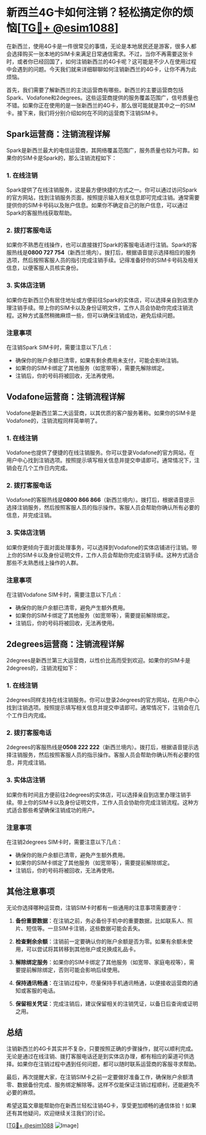 # 新西兰4G卡如何注销？轻松搞定你的烦恼[[TG💪+ @esim1088](https://t.me/s/esim1088)]

在新西兰，使用4G卡是一件很常见的事情，无论是本地居民还是游客，很多人都会选择购买一张本地的SIM卡来满足日常通信需求。不过，当你不再需要这张卡时，或者你已经回国了，如何注销新西兰的4G卡呢？这可能是不少人在使用过程中会遇到的问题。今天我们就来详细聊聊如何注销新西兰的4G卡，让你不再为此烦恼。

首先，我们需要了解新西兰的主流运营商有哪些。新西兰的主要运营商包括Spark、Vodafone和2degrees。这些运营商提供的服务覆盖范围广，信号质量也不错。如果你正在使用的是一张新西兰的4G卡，那么很可能就是其中之一的SIM卡。接下来，我们将分别介绍如何在不同的运营商下注销SIM卡。

## Spark运营商：注销流程详解

Spark是新西兰最大的电信运营商，其网络覆盖范围广，服务质量也较为可靠。如果你的SIM卡是Spark的，那么注销流程如下：

### 1. 在线注销
Spark提供了在线注销服务，这是最方便快捷的方式之一。你可以通过访问Spark的官方网站，找到注销服务页面，按照提示输入相关信息即可完成注销。通常需要提供你的SIM卡号码以及账户信息。如果你不确定自己的账户信息，可以通过Spark的客服热线获取帮助。

### 2. 拨打客服电话
如果你不熟悉在线操作，也可以直接拨打Spark的客服电话进行注销。Spark的客服热线是**0800 727 754**（新西兰境内）。拨打后，根据语音提示选择相应的服务选项，然后按照客服人员的指引完成注销手续。记得准备好你的SIM卡号码及相关信息，以便客服人员核实身份。

### 3. 实体店注销
如果你在新西兰仍有居住地址或方便前往Spark的实体店，可以选择亲自到店里办理注销手续。带上你的SIM卡以及身份证明文件，工作人员会协助你完成注销流程。这种方式虽然稍微麻烦一些，但可以确保注销成功，避免后续问题。

### 注意事项
在注销Spark SIM卡时，需要注意以下几点：
- 确保你的账户余额已清零，如果有剩余费用未支付，可能会影响注销。
- 如果你的SIM卡绑定了其他服务（如宽带等），需要先解除绑定。
- 注销后，你的号码将被回收，无法再使用。

## Vodafone运营商：注销流程详解

Vodafone是新西兰第二大运营商，以其优质的客户服务著称。如果你的SIM卡是Vodafone的，注销流程同样简单明了。

### 1. 在线注销
Vodafone也提供了便捷的在线注销服务。你可以登录Vodafone的官方网站，在用户中心找到注销选项。按照提示填写相关信息并提交申请即可。通常情况下，注销会在几个工作日内完成。

### 2. 拨打客服电话
Vodafone的客服热线是**0800 866 866**（新西兰境内）。拨打后，根据语音提示选择注销服务，然后按照客服人员的指示操作。客服人员会帮助你确认所有必要的信息，并完成注销。

### 3. 实体店注销
如果你更倾向于面对面处理事务，可以选择到Vodafone的实体店铺进行注销。带上你的SIM卡以及身份证明文件，工作人员会帮助你完成注销手续。这种方式适合那些不太熟悉线上操作的人群。

### 注意事项
在注销Vodafone SIM卡时，需要注意以下几点：
- 确保你的账户余额已清零，避免产生额外费用。
- 如果你的SIM卡绑定了其他服务（如宽带等），需要提前解除绑定。
- 注销后，你的号码将被回收，无法再使用。

## 2degrees运营商：注销流程详解

2degrees是新西兰第三大运营商，以性价比高而受到欢迎。如果你的SIM卡是2degrees的，注销流程如下：

### 1. 在线注销
2degrees同样支持在线注销服务。你可以登录2degrees的官方网站，在用户中心找到注销选项。按照提示填写相关信息并提交申请即可。通常情况下，注销会在几个工作日内完成。

### 2. 拨打客服电话
2degrees的客服热线是**0508 222 222**（新西兰境内）。拨打后，根据语音提示选择注销服务，然后按照客服人员的指示操作。客服人员会帮助你确认所有必要的信息，并完成注销。

### 3. 实体店注销
如果你有时间且方便前往2degrees的实体店，可以选择亲自到店里办理注销手续。带上你的SIM卡以及身份证明文件，工作人员会协助你完成注销流程。这种方式适合那些希望确保注销成功的用户。

### 注意事项
在注销2degrees SIM卡时，需要注意以下几点：
- 确保你的账户余额已清零，避免产生额外费用。
- 如果你的SIM卡绑定了其他服务（如宽带等），需要提前解除绑定。
- 注销后，你的号码将被回收，无法再使用。

## 其他注意事项

无论你选择哪种运营商，注销SIM卡时都有一些通用的注意事项需要遵守：

1. **备份重要数据**：在注销之前，务必备份手机中的重要数据，比如联系人、照片、短信等。一旦SIM卡注销，这些数据可能会丢失。
   
2. **检查剩余余额**：注销前一定要确认你的账户余额是否为零。如果有余额未使用，可以尝试将其转移到其他账户或兑换成礼品卡。

3. **解除绑定服务**：如果你的SIM卡绑定了其他服务（如宽带、家庭电视等），需要提前解除绑定，否则可能会影响后续使用。

4. **保持通讯畅通**：在注销过程中，尽量保持手机通讯畅通，以便接收运营商的通知或客服的电话。

5. **保留相关凭证**：完成注销后，建议保留相关的注销凭证，以备日后查询或证明之用。

## 总结

注销新西兰的4G卡其实并不复杂，只要按照正确的步骤操作，就可以顺利完成。无论是通过在线注销、拨打客服电话还是到实体店办理，都有相应的渠道可供选择。如果你在注销过程中遇到任何问题，都可以随时联系运营商的客服寻求帮助。

最后，再次提醒大家，在注销SIM卡之前一定要做好准备工作，确保账户余额清零、数据备份完成、服务绑定解除等。这样不仅能保证注销过程顺利，还能避免不必要的麻烦。

希望这篇文章能帮助你在新西兰轻松注销4G卡，享受更加顺畅的通信体验！如果还有其他疑问，欢迎继续关注我们的讨论。

[[TG💪+ @esim1088](https://t.me/s/esim1088) ![Image](https://i.postimg.cc/4NQfJmqS/Snipaste-2025-05-13-00-14-12.png)]